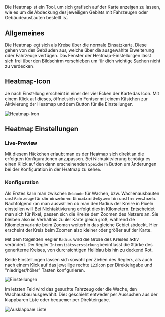 Die Heatmap ist ein Tool, um sich grafisch auf der Karte anzeigen zu lassen, wie es um die Abdeckung des jeweiligen Gebiets mit Fahrzeugen oder Gebäudeausbauten bestellt ist.

## Allgemeines

Die Heatmap legt sich als Kreise über die normale Einsatzkarte. Diese gehen von den Gebäuden aus, welche über die ausgewählte Erweiterung oder Fahrzeuge verfügen. 
Das Fenster der Heatmap-Einstellungen lässt sich frei über den Bildschirm verschieben um für dich wichtige Sachen nicht zu verdecken.

## Heatmap-Icon

Je nach Einstellung erscheint in einer der vier Ecken der Karte das Icon. Mit einem Klick auf dieses, öffnet sich ein Fentser mit einem Kästchen zur Aktivierung der Heatmap und dem Button für die Einstellungen.

![Heatmap-Icon](./heatmapicon.PNG)

## Heatmap Einstellungen

### Live-Preview

Mit diesem Häckchen erlaubt man es der Heatmap sich direkt an die erfolgten Konfigurationen anzupassen. Bei Nichtakitvierung benötigt es einen Klick auf den dann erscheinenden `Speichern` Button um Änderungen bei der Konfiguration in der Heatmap zu sehen.

### Konfiguration

Als Erstes kann man zwischen `Gebäude` für Wachen, bzw. Wachenausbauten und `Fahrzeuge` für die einzelenen Einsatzmitteltypen hin und her wechseln.
Nachfolgend kan man auswählen ob man den Radius der Kreise in Pixeln einstellen will. Bei Nichtaktivierung erfolgt dies in Kilometern. Entscheidet man sich für Pixel, passen sich die Kreise dem Zoomen des Nutzers an. Sie bleiben also im Verhältnis zu der Karte gleich groß, während die Kilometervariante beim Zoomen weiterhin das gleiche Gebiet abdeckt. Hier erscheint der Kreis beim Zoomen also kleiner oder größer auf der Karte.

Mit dem folgenden Regler `Radius` wird die Größe des Kreises aktiv verändert. Der Regler `Intensitätsverstärkung` beeinflusst die Stärke des generiterne Kreises, von durchsichtigen Hellblau bis hin zu deckend Rot.

Beide Einstellungen lassen sich sowohl per Ziehen des Reglers, als auch nach einem Klick auf das jeweilige rechte `123`Icon per Direkteingabe und "niedriger/höher" Tasten konfigurieren.

![Einstellungen](./heatmapeinstellungen.PNG)

Im letzten Feld wird das gesuchte Fahrzeug oder die Wache, den Wachausbau ausgewählt. Dies geschieht entweder per Aussuchen aus der klappbaren Liste oder bequemer per Direkteingabe.

![Ausklapbare Liste](./heatmapliste.PNG)
